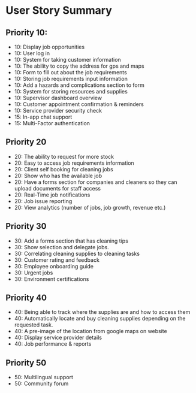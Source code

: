 # User Story Summary

## Priority 10:
* 10: Display job opportunities 
* 10: User log in
* 10: System for taking customer information
* 10: The ability to copy the address for gps and maps
* 10: Form to fill out about the job requirements
* 10: Storing job requirements input information
* 10: Add a hazards and complications section to form
* 10: System for storing resources and supplies
* 10: Supervisor dashboard overview
* 10: Customer appointment confirmation & reminders
* 10: Service provider security check
* 15: In-app chat support
* 15: Multi-Factor authentication

## Priority 20
* 20: The ability to request for more stock
* 20: Easy to access job requirements information
* 20: Client self booking for cleaning jobs
* 20: Show who has the available job
* 20: Have a forms section for companies and cleaners so they can upload documents for staff access
* 20: Real-Time job notifications
* 20: Job issue reporting
* 20: View analytics (number of jobs, job growth, revenue etc.)

## Priority 30
* 30: Add a forms section that has cleaning tips
* 30: Show selection and delegate jobs.
* 30: Correlating cleaning supplies to cleaning tasks
* 30: Customer rating and feedback
* 30: Employee onboarding guide
* 30: Urgent jobs
* 30: Environment certifications

## Priority 40
* 40: Being able to track where the supplies are and how to access them 
* 40: Automatically locate and buy cleaning supplies depending on the requested task.
* 40: A pre-image of the location from google maps on website
* 40: Display service provider details
* 40: Job performance & reports

## Priority 50
* 50: Multilingual support
* 50: Community forum
